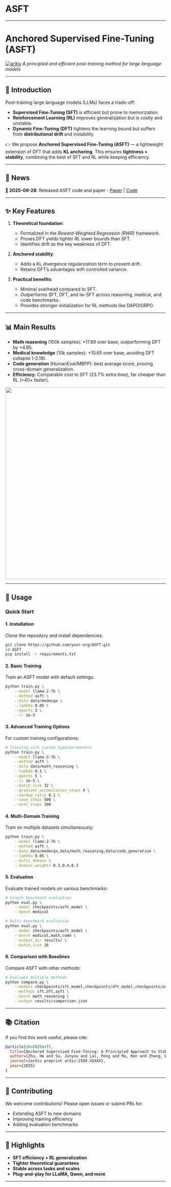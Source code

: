 # ASFT
---


# Anchored Supervised Fine-Tuning (ASFT)

[![arXiv](https://img.shields.io/badge/arXiv-2509.XXXXX-b31b1b.svg)](https://arxiv.org/abs/2509.XXXXX)
*A principled and efficient post-training method for large language models*

---

## 🚀 Introduction

Post-training large language models (LLMs) faces a trade-off:

* **Supervised Fine-Tuning (SFT)** is efficient but prone to memorization.
* **Reinforcement Learning (RL)** improves generalization but is costly and unstable.
* **Dynamic Fine-Tuning (DFT)** tightens the learning bound but suffers from **distributional drift** and instability.

👉 We propose **Anchored Supervised Fine-Tuning (ASFT)** — a lightweight extension of DFT that adds **KL anchoring**.
This ensures **tightness + stability**, combining the best of SFT and RL while keeping efficiency.

---

## 📰 News

**📄 2025-09-28**: Released ASFT code and paper - [Paper](ASFT.pdf) | [Code](https://github.com/zhuchichi56/ASFT)

---

## ✨ Key Features

1. **Theoretical foundation**:

   * Formalized in the *Reward-Weighted Regression (RWR)* framework.
   * Proves DFT yields tighter RL lower bounds than SFT.
   * Identifies drift as the key weakness of DFT.

2. **Anchored stability**:

   * Adds a KL divergence regularization term to prevent drift.
   * Retains DFT’s advantages with controlled variance.

3. **Practical benefits**:

   * Minimal overhead compared to SFT.
   * Outperforms SFT, DFT, and iw-SFT across reasoning, medical, and code benchmarks.
   * Provides stronger initialization for RL methods like DAPO/GRPO. 

---

## 📊 Main Results

* **Math reasoning** (100k samples): +17.89 over base, outperforming DFT by +4.85.
* **Medical knowledge** (10k samples): +10.65 over base, avoiding DFT collapse (-2.19).
* **Code generation** (HumanEval/MBPP): best average score, proving cross-domain generalization.
* **Efficiency**: Comparable cost to SFT (23.7% extra time), far cheaper than RL (>40× faster).

<p align="center">
  <img src="docs/figs/asft_results.png" width="600">
</p>

---

## 🔧 Usage

### Quick Start

#### 1. Installation

Clone the repository and install dependencies:

```bash
git clone https://github.com/your-org/ASFT.git
cd ASFT
pip install -r requirements.txt
```

#### 2. Basic Training

Train an ASFT model with default settings:

```bash
python train.py \
    --model llama-2-7b \
    --method asft \
    --data data/medmcqa \
    --lambda 0.05 \
    --epochs 3 \
    --lr 2e-5
```

#### 3. Advanced Training Options

For custom training configurations:

```bash
# Training with custom hyperparameters
python train.py \
    --model llama-2-7b \
    --method asft \
    --data data/math_reasoning \
    --lambda 0.1 \
    --epochs 5 \
    --lr 1e-5 \
    --batch_size 32 \
    --gradient_accumulation_steps 4 \
    --warmup_ratio 0.1 \
    --save_steps 500 \
    --eval_steps 100
```

#### 4. Multi-Domain Training

Train on multiple datasets simultaneously:

```bash
python train.py \
    --model llama-2-7b \
    --method asft \
    --data data/medmcqa,data/math_reasoning,data/code_generation \
    --lambda 0.05 \
    --multi_domain \
    --domain_weights 0.3,0.4,0.3
```

#### 5. Evaluation

Evaluate trained models on various benchmarks:

```bash
# Single benchmark evaluation
python eval.py \
    --model checkpoints/asft_model \
    --bench medical

# Multi-benchmark evaluation
python eval.py \
    --model checkpoints/asft_model \
    --bench medical,math,code \
    --output_dir results/ \
    --batch_size 16
```

#### 6. Comparison with Baselines

Compare ASFT with other methods:

```bash
# Evaluate multiple methods
python compare.py \
    --models checkpoints/sft_model,checkpoints/dft_model,checkpoints/asft_model \
    --methods sft,dft,asft \
    --bench math_reasoning \
    --output results/comparison.json
```

---

## 📚 Citation

If you find this work useful, please cite:

```bibtex
@article{zhu2025asft,
  title={Anchored Supervised Fine-Tuning: A Principled Approach to Stable and Efficient Post-Training},
  author={Zhu, He and Su, Junyou and Lai, Peng and Ma, Ren and Zhang, Wenjia and Yang, Linyi and Chen, Guanhua},
  journal={arXiv preprint arXiv:2509.XXXXX},
  year={2025}
}
```

---

## 🤝 Contributing

We welcome contributions! Please open issues or submit PRs for:

* Extending ASFT to new domains
* Improving training efficiency
* Adding evaluation benchmarks

---

## 🌟 Highlights

* **SFT efficiency + RL generalization**
* **Tighter theoretical guarantees**
* **Stable across tasks and scales**
* **Plug-and-play for LLaMA, Qwen, and more**

---

